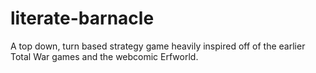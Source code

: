 # literate-barnacle
A top down, turn based strategy game heavily inspired off of the earlier Total War games and the webcomic Erfworld.
